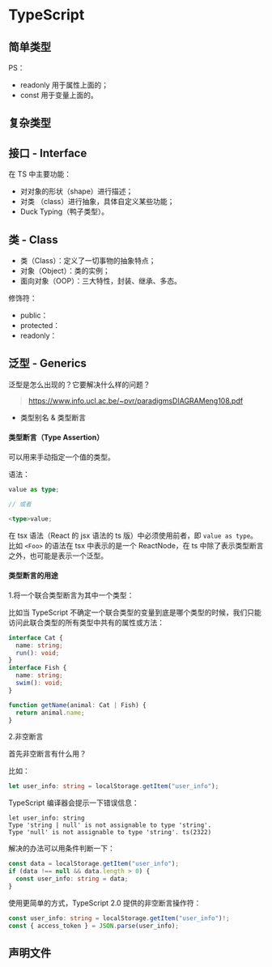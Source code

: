 # TypeScript

## 简单类型

PS：

- readonly 用于属性上面的；
- const 用于变量上面的。

## 复杂类型

## 接口 - Interface

在 TS 中主要功能：

- 对对象的形状（shape）进行描述；
- 对类 （class）进行抽象，具体自定义某些功能；
- Duck Typing（鸭子类型）。

## 类 - Class

- 类（Class）：定义了一切事物的抽象特点；
- 对象（Object）：类的实例；
- 面向对象（OOP）：三大特性，封装、继承、多态。

修饰符：

- public：
- protected：
- readonly：

## 泛型 - Generics

泛型是怎么出现的？它要解决什么样的问题？

> https://www.info.ucl.ac.be/~pvr/paradigmsDIAGRAMeng108.pdf

- 类型别名 & 类型断言

#### 类型断言（Type Assertion）

可以用来手动指定一个值的类型。

语法：

```ts
value as type;

// 或者

<type>value;
```

在 tsx 语法（React 的 jsx 语法的 ts 版）中必须使用前者，即 `value as type`。比如 `<Foo>` 的语法在 tsx 中表示的是一个 ReactNode，在 ts 中除了表示类型断言之外，也可能是表示一个泛型。

#### 类型断言的用途

1.将一个联合类型断言为其中一个类型：

比如当 TypeScript 不确定一个联合类型的变量到底是哪个类型的时候，我们只能访问此联合类型的所有类型中共有的属性或方法：

```ts
interface Cat {
  name: string;
  run(): void;
}
interface Fish {
  name: string;
  swim(): void;
}

function getName(animal: Cat | Fish) {
  return animal.name;
}
```

2.非空断言

首先非空断言有什么用？

比如：

```ts
let user_info: string = localStorage.getItem("user_info");
```

TypeScript 编译器会提示一下错误信息：

```
let user_info: string
Type 'string | null' is not assignable to type 'string'.
Type 'null' is not assignable to type 'string'. ts(2322)
```

解决的办法可以用条件判断一下：

```ts
const data = localStorage.getItem("user_info");
if (data !== null && data.length > 0) {
  const user_info: string = data;
}
```

使用更简单的方式，TypeScript 2.0 提供的非空断言操作符：

```ts
const user_info: string = localStorage.getItem("user_info")!;
const { access_token } = JSON.parse(user_info);
```

## 声明文件
